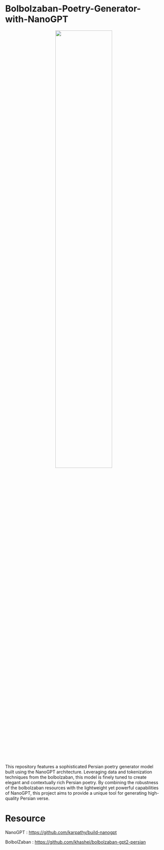 # Bolbolzaban-Poetry-Generator-with-NanoGPT

<div align="center">
    <img width="60%" src="https://github.com/faezeh-gholamrezaie/Bolbolzaban-Poetry-Generator-with-NanoGPT/blob/main/Persian%20Poetry%20Generator%20using%20GPT2.jpg">
</div>

This repository features a sophisticated Persian poetry generator model built using the NanoGPT architecture. Leveraging data and tokenization techniques from the bolbolzaban, this model is finely tuned to create elegant and contextually rich Persian poetry. By combining the robustness of the bolbolzaban resources with the lightweight yet powerful capabilities of NanoGPT, this project aims to provide a unique tool for generating high-quality Persian verse. 

# Resource

NanoGPT : https://github.com/karpathy/build-nanogpt

BolbolZaban : https://github.com/khashei/bolbolzaban-gpt2-persian
